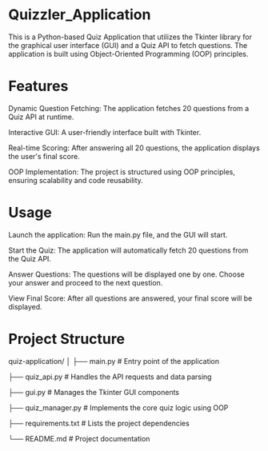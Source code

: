 # Quizzler_Application

This is a Python-based Quiz Application that utilizes the Tkinter library for the graphical user interface (GUI) and a Quiz API to fetch questions. The application is built using Object-Oriented Programming (OOP) principles.


# Features

Dynamic Question Fetching: The application fetches 20 questions from a Quiz API at runtime.

Interactive GUI: A user-friendly interface built with Tkinter.

Real-time Scoring: After answering all 20 questions, the application displays the user's final score.

OOP Implementation: The project is structured using OOP principles, ensuring scalability and code reusability.


# Usage

Launch the application: Run the main.py file, and the GUI will start.

Start the Quiz: The application will automatically fetch 20 questions from the Quiz API.

Answer Questions: The questions will be displayed one by one. Choose your answer and proceed to the next question.

View Final Score: After all questions are answered, your final score will be displayed.


# Project Structure

quiz-application/
│
├── main.py               # Entry point of the application

├── quiz_api.py           # Handles the API requests and data parsing

├── gui.py                # Manages the Tkinter GUI components

├── quiz_manager.py       # Implements the core quiz logic using OOP

├── requirements.txt      # Lists the project dependencies

└── README.md             # Project documentation
